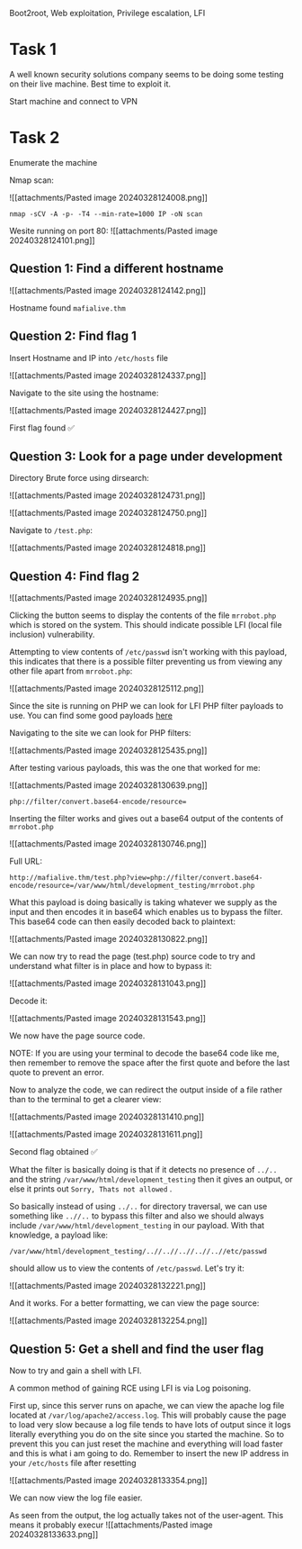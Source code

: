 Boot2root, Web exploitation, Privilege escalation, LFI

# Task 1

A well known security solutions company seems to be doing some testing on their live machine. Best time to exploit it.

Start machine and connect to VPN
# Task 2

Enumerate the machine

Nmap scan:

![[attachments/Pasted image 20240328124008.png]]

```shell
nmap -sCV -A -p- -T4 --min-rate=1000 IP -oN scan
```

Wesite running on port 80:
![[attachments/Pasted image 20240328124101.png]]

## Question 1: Find a different hostname

![[attachments/Pasted image 20240328124142.png]]

Hostname found `mafialive.thm`

## Question 2: Find flag 1

Insert Hostname and IP into `/etc/hosts` file

![[attachments/Pasted image 20240328124337.png]]

Navigate to the site using the hostname:

![[attachments/Pasted image 20240328124427.png]]

First flag found ✅

## Question 3: Look for a page under development

Directory Brute force using dirsearch:

![[attachments/Pasted image 20240328124731.png]]

![[attachments/Pasted image 20240328124750.png]]

Navigate to `/test.php`:

![[attachments/Pasted image 20240328124818.png]]

## Question 4: Find flag 2

![[attachments/Pasted image 20240328124935.png]]

Clicking the button seems to display the contents of the file `mrrobot.php` which is stored on the system. This should indicate possible LFI (local file inclusion) vulnerability.


Attempting to view contents of `/etc/passwd` isn't working with this payload, this indicates that there is a possible filter preventing us from viewing any other file apart from `mrrobot.php`:

![[attachments/Pasted image 20240328125112.png]]

Since the site is running on PHP we can look for LFI PHP filter payloads to use. You can find some good payloads [here](https://github.com/swisskyrepo/PayloadsAllTheThings/blob/master/File%20Inclusion/README.md)

Navigating to the site we can look for PHP filters:

![[attachments/Pasted image 20240328125435.png]]

After testing various payloads, this was the one that worked for me:

![[attachments/Pasted image 20240328130639.png]]

```
php://filter/convert.base64-encode/resource=
```

Inserting the filter works and gives out a base64 output of the contents of `mrrobot.php`

![[attachments/Pasted image 20240328130746.png]]

Full URL:

```
http://mafialive.thm/test.php?view=php://filter/convert.base64-encode/resource=/var/www/html/development_testing/mrrobot.php
```

What this payload is doing basically is taking whatever we supply as the input and then encodes it in base64 which enables us to bypass the filter. This base64 code can then easily decoded back to plaintext:

![[attachments/Pasted image 20240328130822.png]]

We can now try to read the page (test.php) source code to try and understand what filter is in place and how to bypass it:


![[attachments/Pasted image 20240328131043.png]]

Decode it:

![[attachments/Pasted image 20240328131543.png]]

We now have the page source code. 

NOTE: If you are using your terminal to decode the base64 code like me, then remember to remove the space after the first quote and before the last quote to prevent an error.

Now to analyze the code, we can redirect the output inside of a file rather than to the terminal to get a clearer view:

![[attachments/Pasted image 20240328131410.png]]

![[attachments/Pasted image 20240328131611.png]]

Second flag obtained ✅

What the filter is basically doing is that if it detects no presence of `../..` and the string `/var/www/html/development_testing` then it gives an output, or else it prints out `Sorry, Thats not allowed` .

So basically instead of using `../..` for directory traversal, we can use something like `..//..`  to bypass this filter and also we should always include `/var/www/html/development_testing` in our payload. With that knowledge, a payload like:

```
/var/www/html/development_testing/..//..//..//..//..//etc/passwd
```

should allow us to view the contents of `/etc/passwd`. Let's try it:

![[attachments/Pasted image 20240328132221.png]]

And it works. For a better formatting, we can view the page source:

![[attachments/Pasted image 20240328132254.png]]

## Question 5: Get a shell and find the user flag

Now to try and gain a shell with LFI.

A common method of gaining RCE using LFI is via Log poisoning.

First up, since this server runs on apache, we can view the apache log file located at `/var/log/apache2/access.log`. This will probably cause the page to load very slow because a log file tends to have lots of output since it logs literally everything you do on the site since you started the machine. So to prevent this you can just reset the machine and everything will load faster and this is what i am going to do. Remember to insert the new IP address in your `/etc/hosts` file after resetting


![[attachments/Pasted image 20240328133354.png]]

We can now view the log file easier.

As seen from the output, the log actually takes not of the user-agent. This means it probably execur
![[attachments/Pasted image 20240328133633.png]]


